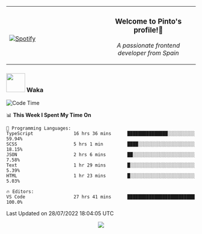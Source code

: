 <table width="100%" align="center"> 
  <tr>
  <td width="50%">
      
&nbsp; <br> [![Spotify](https://novatorem-zeta-rust.vercel.app/api/spotify)](https://open.spotify.com/user/novatorem-zeta-rust)

  </td>
  <td width="50%">
    <h3 align="center">Welcome to Pinto's profile!👋</h3>
    <p align="center"><em>A passionate frontend developer from Spain</em></p>
  </td>
  </table>

### <img src="https://media.giphy.com/media/VgCDAzcKvsR6OM0uWg/giphy.gif" width="50"> Waka

  <!--START_SECTION:waka-->
![Code Time](http://img.shields.io/badge/Code%20Time-717%20hrs%2018%20mins-blue)

📊 **This Week I Spent My Time On** 

```text
💬 Programming Languages: 
TypeScript               16 hrs 36 mins      ███████████████░░░░░░░░░░   59.94% 
SCSS                     5 hrs 1 min         ████░░░░░░░░░░░░░░░░░░░░░   18.15% 
JSON                     2 hrs 6 mins        ██░░░░░░░░░░░░░░░░░░░░░░░   7.58% 
Text                     1 hr 29 mins        █░░░░░░░░░░░░░░░░░░░░░░░░   5.39% 
HTML                     1 hr 23 mins        █░░░░░░░░░░░░░░░░░░░░░░░░   5.03%

🔥 Editors: 
VS Code                  27 hrs 41 mins      █████████████████████████   100.0%

```


 Last Updated on 28/07/2022 18:04:05 UTC
<!--END_SECTION:waka-->

<div align="center">
<img src="https://github-readme-stats-gilt-tau.vercel.app/api/top-langs/?username=pinto-hub&layout=compact&theme=dracula" />
</div>
